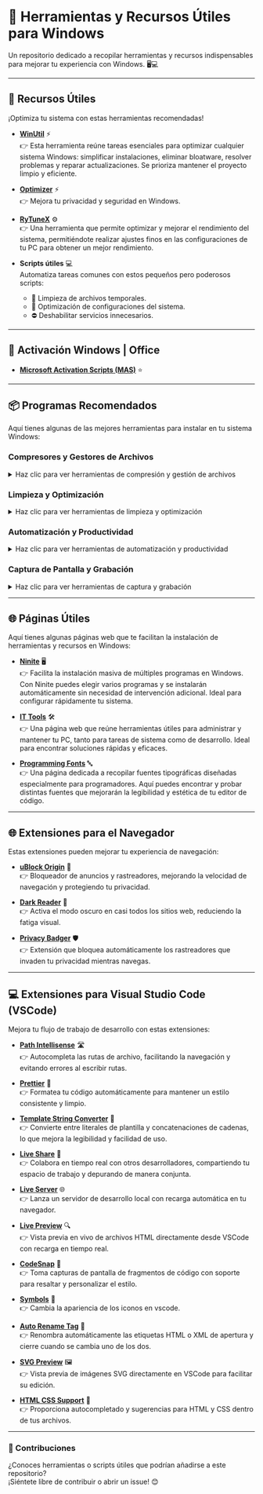 # 🚀 Herramientas y Recursos Útiles para Windows  

Un repositorio dedicado a recopilar herramientas y recursos indispensables para mejorar tu experiencia con Windows. 🖥️💻  

---

## 📂 Recursos Útiles  
¡Optimiza tu sistema con estas herramientas recomendadas!  

- **[WinUtil](https://github.com/ChrisTitusTech/winutil)** ⚡  
  👉 Esta herramienta reúne tareas esenciales para optimizar cualquier sistema Windows: simplificar instalaciones, eliminar bloatware, resolver problemas y reparar actualizaciones. Se prioriza mantener el proyecto limpio y eficiente.

- **[Optimizer](https://github.com/hellzerg/optimizer)** ⚡  
  👉 Mejora tu privacidad y seguridad en Windows.

- **[RyTuneX](https://github.com/rayenghanmi/RyTuneX)** ⚙️  
  👉 Una herramienta que permite optimizar y mejorar el rendimiento del sistema, permitiéndote realizar ajustes finos en las configuraciones de tu PC para obtener un mejor rendimiento.

- **Scripts útiles** 💻  
  Automatiza tareas comunes con estos pequeños pero poderosos scripts:  
  - 🧹 Limpieza de archivos temporales.  
  - 🚀 Optimización de configuraciones del sistema.  
  - ⛔ Deshabilitar servicios innecesarios.  

---

## 🔑 Activación Windows | Office  

- **[Microsoft Activation Scripts (MAS)](https://github.com/massgravel/Microsoft-Activation-Scripts)** ⭐  

---

## 📦 Programas Recomendados  
Aquí tienes algunas de las mejores herramientas para instalar en tu sistema Windows:


### Compresores y Gestores de Archivos
<details>
<summary>Haz clic para ver herramientas de compresión y gestión de archivos</summary>

- **[7-Zip](https://www.7-zip.org/)** 📂  
  👉 Un gestor de archivos comprimidos de código abierto, compatible con varios formatos, ideal para trabajar con archivos comprimidos.

</details>

### Limpieza y Optimización
<details>
<summary>Haz clic para ver herramientas de limpieza y optimización</summary>

- **[CCleaner](https://www.ccleaner.com/)** 🧹  
  👉 Herramienta para limpiar y optimizar tu sistema, eliminando archivos temporales, caché y otros elementos innecesarios.

</details>

### Automatización y Productividad
<details>
<summary>Haz clic para ver herramientas de automatización y productividad</summary>

- **[AutoHotkey](https://www.autohotkey.com/)** ⌨️  
  👉 Programa que permite automatizar tareas mediante la creación de scripts personalizados. Perfecto para mejorar la productividad.

</details>

### Captura de Pantalla y Grabación
<details>
<summary>Haz clic para ver herramientas de captura y grabación</summary>

- **[ShareX](https://getsharex.com/)** 📸  
  👉 Herramienta para hacer capturas de pantalla y grabar tu pantalla con muchas opciones de personalización.

</details>


---

## 🌐 Páginas Útiles  
Aquí tienes algunas páginas web que te facilitan la instalación de herramientas y recursos en Windows:

- **[Ninite](https://ninite.com/)** 🖥️  
  👉 Facilita la instalación masiva de múltiples programas en Windows. Con Ninite puedes elegir varios programas y se instalarán automáticamente sin necesidad de intervención adicional. Ideal para configurar rápidamente tu sistema.

- **[IT Tools](https://it-tools.tech/)** 🛠️  
  👉 Una página web que reúne herramientas útiles para administrar y mantener tu PC, tanto para tareas de sistema como de desarrollo. Ideal para encontrar soluciones rápidas y eficaces.

- **[Programming Fonts](https://www.programmingfonts.org/)** 🔤  
  👉 Una página dedicada a recopilar fuentes tipográficas diseñadas especialmente para programadores. Aquí puedes encontrar y probar distintas fuentes que mejorarán la legibilidad y estética de tu editor de código.

---

## 🌐 Extensiones para el Navegador  
Estas extensiones pueden mejorar tu experiencia de navegación:

- **[uBlock Origin](https://github.com/gorhill/uBlock)** 🚫  
  👉 Bloqueador de anuncios y rastreadores, mejorando la velocidad de navegación y protegiendo tu privacidad.

- **[Dark Reader](https://darkreader.org/)** 🌙  
  👉 Activa el modo oscuro en casi todos los sitios web, reduciendo la fatiga visual.

- **[Privacy Badger](https://www.eff.org/privacybadger)** 🛡️  
  👉 Extensión que bloquea automáticamente los rastreadores que invaden tu privacidad mientras navegas.

---

## 💻 Extensiones para Visual Studio Code (VSCode)  
Mejora tu flujo de trabajo de desarrollo con estas extensiones:

- **[Path Intellisense](https://marketplace.visualstudio.com/items?itemName=christian-kohler.path-intellisense)** 🛣️  
  👉 Autocompleta las rutas de archivo, facilitando la navegación y evitando errores al escribir rutas.

- **[Prettier](https://marketplace.visualstudio.com/items?itemName=esbenp.prettier-vscode)** 🎨  
  👉 Formatea tu código automáticamente para mantener un estilo consistente y limpio.

- **[Template String Converter](https://marketplace.visualstudio.com/items?itemName=willwade.vscode-template-string-converter)** 🔄  
  👉 Convierte entre literales de plantilla y concatenaciones de cadenas, lo que mejora la legibilidad y facilidad de uso.

- **[Live Share](https://marketplace.visualstudio.com/items?itemName=MS-vsliveshare.vsliveshare)** 👥  
  👉 Colabora en tiempo real con otros desarrolladores, compartiendo tu espacio de trabajo y depurando de manera conjunta.

- **[Live Server](https://marketplace.visualstudio.com/items?itemName=ritwickdey.LiveServer)** 🌐  
  👉 Lanza un servidor de desarrollo local con recarga automática en tu navegador.

- **[Live Preview](https://marketplace.visualstudio.com/items?itemName=ms-vscode.live-server)** 🔍  
  👉 Vista previa en vivo de archivos HTML directamente desde VSCode con recarga en tiempo real.

- **[CodeSnap](https://marketplace.visualstudio.com/items?itemName=adammaras.codesnap)** 📸  
  👉 Toma capturas de pantalla de fragmentos de código con soporte para resaltar y personalizar el estilo.

- **[Symbols](https://marketplace.visualstudio.com/items?itemName=zhangtz.vscode-symbols)** 🔎  
  👉 Cambia la apariencia de los iconos en vscode.

- **[Auto Rename Tag](https://marketplace.visualstudio.com/items?itemName=formulahendry.auto-rename-tag)** 🔄  
  👉 Renombra automáticamente las etiquetas HTML o XML de apertura y cierre cuando se cambia uno de los dos.

- **[SVG Preview](https://marketplace.visualstudio.com/items?itemName=cssho.vscode-svgviewer)** 🖼️  
  👉 Vista previa de imágenes SVG directamente en VSCode para facilitar su edición.

- **[HTML CSS Support](https://marketplace.visualstudio.com/items?itemName=ecmel.vscode-html-css)** 🌟  
  👉 Proporciona autocompletado y sugerencias para HTML y CSS dentro de tus archivos.

---

### 🙌 Contribuciones  
¿Conoces herramientas o scripts útiles que podrían añadirse a este repositorio?  
¡Siéntete libre de contribuir o abrir un issue! 😊  
